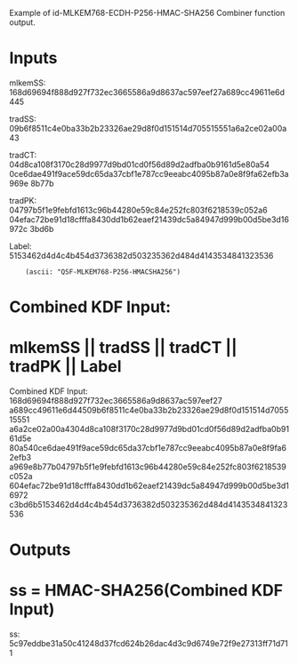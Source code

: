 Example of id-MLKEM768-ECDH-P256-HMAC-SHA256 Combiner function output.

# Inputs
mlkemSS:
168d69694f888d927f732ec3665586a9d8637ac597eef27a689cc49611e6d445

tradSS:
09b6f8511c4e0ba33b2b23326ae29d8f0d151514d705515551a6a2ce02a00a43

tradCT:  04d8ca108f3170c28d9977d9bd01cd0f56d89d2adfba0b9161d5e80a54
0ce6dae491f9ace59dc65da37cbf1e787cc9eeabc4095b87a0e8f9fa62efb3a969e
8b77b

tradPK:  04797b5f1e9febfd1613c96b44280e59c84e252fc803f6218539c052a6
04efac72be91d18cfffa8430dd1b62eaef21439dc5a84947d999b00d5be3d16972c
3bd6b

Label:  5153462d4d4c4b454d3736382d503235362d484d4143534841323536

        (ascii: "QSF-MLKEM768-P256-HMACSHA256")


# Combined KDF Input:
#  mlkemSS || tradSS || tradCT || tradPK || Label

Combined KDF Input: 168d69694f888d927f732ec3665586a9d8637ac597eef27
a689cc49611e6d44509b6f8511c4e0ba33b2b23326ae29d8f0d151514d705515551
a6a2ce02a00a4304d8ca108f3170c28d9977d9bd01cd0f56d89d2adfba0b9161d5e
80a540ce6dae491f9ace59dc65da37cbf1e787cc9eeabc4095b87a0e8f9fa62efb3
a969e8b77b04797b5f1e9febfd1613c96b44280e59c84e252fc803f6218539c052a
604efac72be91d18cfffa8430dd1b62eaef21439dc5a84947d999b00d5be3d16972
c3bd6b5153462d4d4c4b454d3736382d503235362d484d4143534841323536


# Outputs
# ss = HMAC-SHA256(Combined KDF Input)

ss:
5c97eddbe31a50c41248d37fcd624b26dac4d3c9d6749e72f9e27313ff71d711
